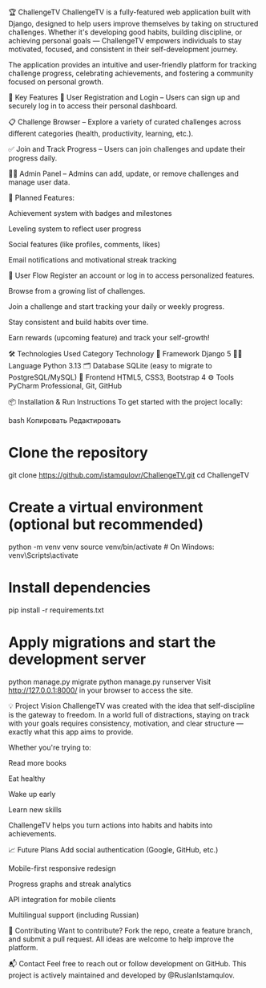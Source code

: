 🏆 ChallengeTV
ChallengeTV is a fully-featured web application built with Django, designed to help users improve themselves by taking on structured challenges. Whether it's developing good habits, building discipline, or achieving personal goals — ChallengeTV empowers individuals to stay motivated, focused, and consistent in their self-development journey.

The application provides an intuitive and user-friendly platform for tracking challenge progress, celebrating achievements, and fostering a community focused on personal growth.

🚀 Key Features
🔐 User Registration and Login – Users can sign up and securely log in to access their personal dashboard.

📋 Challenge Browser – Explore a variety of curated challenges across different categories (health, productivity, learning, etc.).

✅ Join and Track Progress – Users can join challenges and update their progress daily.

🧑‍💼 Admin Panel – Admins can add, update, or remove challenges and manage user data.

🏅 Planned Features:

Achievement system with badges and milestones

Leveling system to reflect user progress

Social features (like profiles, comments, likes)

Email notifications and motivational streak tracking

👥 User Flow
Register an account or log in to access personalized features.

Browse from a growing list of challenges.

Join a challenge and start tracking your daily or weekly progress.

Stay consistent and build habits over time.

Earn rewards (upcoming feature) and track your self-growth!

🛠️ Technologies Used
Category	Technology
🧠 Framework	Django 5
👨‍💻 Language	Python 3.13
🗂️ Database	SQLite (easy to migrate to PostgreSQL/MySQL)
🎨 Frontend	HTML5, CSS3, Bootstrap 4
⚙️ Tools	PyCharm Professional, Git, GitHub

📦 Installation & Run Instructions
To get started with the project locally:

bash
Копировать
Редактировать
# Clone the repository
git clone https://github.com/istamqulovr/ChallengeTV.git
cd ChallengeTV

# Create a virtual environment (optional but recommended)
python -m venv venv
source venv/bin/activate  # On Windows: venv\Scripts\activate

# Install dependencies
pip install -r requirements.txt

# Apply migrations and start the development server
python manage.py migrate
python manage.py runserver
Visit http://127.0.0.1:8000/ in your browser to access the site.

💡 Project Vision
ChallengeTV was created with the idea that self-discipline is the gateway to freedom. In a world full of distractions, staying on track with your goals requires consistency, motivation, and clear structure — exactly what this app aims to provide.

Whether you're trying to:

Read more books

Eat healthy

Wake up early

Learn new skills

ChallengeTV helps you turn actions into habits and habits into achievements.

📈 Future Plans
Add social authentication (Google, GitHub, etc.)

Mobile-first responsive redesign

Progress graphs and streak analytics

API integration for mobile clients

Multilingual support (including Russian)

🤝 Contributing
Want to contribute? Fork the repo, create a feature branch, and submit a pull request. All ideas are welcome to help improve the platform.

📬 Contact
Feel free to reach out or follow development on GitHub.
This project is actively maintained and developed by @RuslanIstamqulov.
